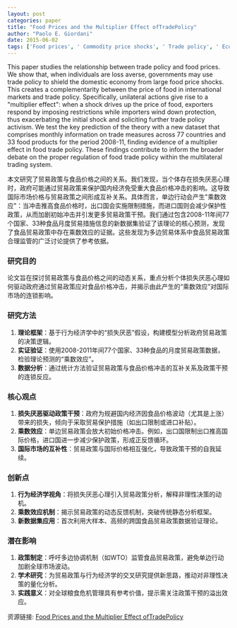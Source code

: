```yaml
---
layout: post
categories: paper
title: "Food Prices and the Multiplier Effect ofTradePolicy"
author: "Paolo E. Giordani"
date: 2015-06-02
tags: ['Food prices', ' Commodity price shocks', ' Trade policy', ' Econometric models', ' Loss aversion', ' Multiplier effect', ' Food crisis.', ' domestic price', ' world price', ' global trade', ' import tariff', ' import subsidy', ' export supply', ' import demand', ' export taxes']
---
```


This paper studies the relationship between trade policy and food prices. We show that, when individuals are loss averse, governments may use trade policy to shield the domestic economy from large food price shocks. This creates a complementarity between the price of food in international markets and trade policy. Specifically, unilateral actions give rise to a "multiplier effect": when a shock drives up the price of food, exporters respond by imposing restrictions while importers wind down protection, thus exacerbating the initial shock and soliciting further trade policy activism. We test the key prediction of the theory with a new dataset that comprises monthly information on trade measures across 77 countries and 33 food products for the period 2008-11, finding evidence of a multiplier effect in food trade policy. These findings contribute to inform the broader debate on the proper regulation of food trade policy within the multilateral trading system.

本文研究了贸易政策与食品价格之间的关系。我们发现，当个体存在损失厌恶心理时，政府可能通过贸易政策来保护国内经济免受重大食品价格冲击的影响。这导致国际市场价格与贸易政策之间形成互补关系。具体而言，单边行动会产生"乘数效应"：当冲击推高食品价格时，出口国会实施限制措施，而进口国则会减少保护性政策，从而加剧初始冲击并引发更多贸易政策干预。我们通过包含2008-11年间77个国家、33种食品月度贸易措施信息的新数据集验证了该理论的核心预测，发现了食品贸易政策中存在乘数效应的证据。这些发现为多边贸易体系中食品贸易政策合理监管的广泛讨论提供了参考依据。

### 研究目的  
论文旨在探讨贸易政策与食品价格之间的动态关系，重点分析个体损失厌恶心理如何驱动政府通过贸易政策应对食品价格冲击，并揭示由此产生的“乘数效应”对国际市场的连锁影响。

### 研究方法  
1. **理论框架**：基于行为经济学中的“损失厌恶”假设，构建模型分析政府贸易政策的决策逻辑。  
2. **实证验证**：使用2008-2011年间77个国家、33种食品的月度贸易政策数据，检验理论预测的“乘数效应”。  
3. **数据分析**：通过统计方法验证贸易政策与食品价格冲击的互补关系及政策干预的连锁反应。  

### 核心观点  
1. **损失厌恶驱动政策干预**：政府为规避国内经济因食品价格波动（尤其是上涨）带来的损失，倾向于采取贸易保护措施（如出口限制或进口补贴）。  
2. **乘数效应**：单边贸易政策会放大初始价格冲击。例如，出口国限制出口推高国际价格，进口国进一步减少保护政策，形成正反馈循环。  
3. **国际市场的互补性**：贸易政策与国际价格相互强化，导致政策干预的自我延续。  

### 创新点  
1. **行为经济学视角**：将损失厌恶心理引入贸易政策分析，解释非理性决策的动机。  
2. **乘数效应机制**：揭示贸易政策的动态反馈机制，突破传统静态分析框架。  
3. **新数据集应用**：首次利用大样本、高频的跨国食品贸易政策数据验证理论。  

### 潜在影响  
1. **政策制定**：呼吁多边协调机制（如WTO）监管食品贸易政策，避免单边行动加剧全球市场波动。  
2. **学术研究**：为贸易政策与行为经济学的交叉研究提供新思路，推动对非理性决策的量化分析。  
3. **实践意义**：对全球粮食危机管理具有参考价值，提示需关注政策干预的溢出效应。

资源链接: [Food Prices and the Multiplier Effect ofTradePolicy](https://papers.ssrn.com/sol3/papers.cfm?abstract_id=2613294)
